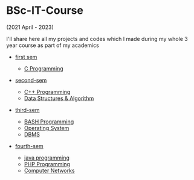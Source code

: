 # BSc-IT-Course

(2021 April - 2023)

I'll share here all my projects and codes which I made during my whole 3 year course as part of my academics

- [first sem](https://github.com/WebShivam/BSc-IT-Course/first-sem)
  - [C Programming]('#')

- [second-sem](https://github.com/WebShivam/BSc-IT-Course/second-sem)
  - [C++ Programming]('#')
  - [Data Structures & Algorithm]('#')  
  
- [third-sem]('#')
    - [BASH Programming]('#')
    - [Operating System]('#')
    - [DBMS]('#')

- [fourth-sem](https://github.com/WebShivam/BSc-IT-Course/fourth-sem)
  - [java programming]('#')
  - [PHP Programming](https://github.com/WebShivam/BSc-IT-Course/fourth-sem/php)
  - [Computer Networks]('#')

